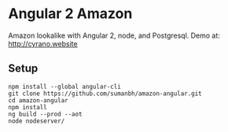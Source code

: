 # Angular 2 Amazon
Amazon lookalike with Angular 2, node, and Postgresql. Demo at: http://cyrano.website

## Setup

```
npm install --global angular-cli
git clone https://github.com/sumanbh/amazon-angular.git
cd amazon-angular
npm install
ng build --prod --aot
node nodeserver/
```
